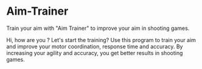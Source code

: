 # Aim-Trainer
 Train your aim with "Aim Trainer" to improve your aim in shooting games.

Hi, how are you ? Let's start the training?
Use this program to train your aim and improve your motor coordination, response time and accuracy. 
By increasing your agility and accuracy, you get better results in shooting games.
